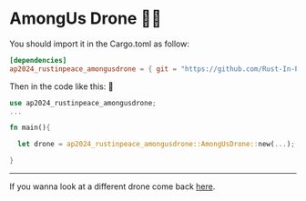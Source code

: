 # AmongUs Drone :astronaut:
  
  You should import it in the Cargo.toml as follow:  

  ```toml
  [dependencies]
  ap2024_rustinpeace_amongusdrone = { git = "https://github.com/Rust-In-Peace-AP/AmongUs-Drone.git" }
  ```

  Then in the code like this: :rotating_light:

  ```rust
  use ap2024_rustinpeace_amongusdrone;
  ...
  
  fn main(){
  
    let drone = ap2024_rustinpeace_amongusdrone::AmongUsDrone::new(...);
  
  }
```

---

If you wanna look at a different drone come back [here](https://github.com/Rust-In-Peace-AP/sound-effects).
